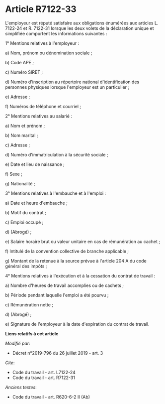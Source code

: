 # Article R7122-33

L'employeur est réputé satisfaire aux obligations énumérées aux articles L. 7122-24 et R. 7122-31 lorsque les deux volets de
la déclaration unique et simplifiée comportent les informations suivantes :

1° Mentions relatives à l'employeur :

a) Nom, prénom ou dénomination sociale ;

b) Code APE ;

c) Numéro SIRET ;

d) Numéro d'inscription au répertoire national d'identification des personnes physiques lorsque l'employeur est un
particulier ;

e) Adresse ;

f) Numéros de téléphone et courriel ;

2° Mentions relatives au salarié :

a) Nom et prénom ;

b) Nom marital ;

c) Adresse ;

d) Numéro d'immatriculation à la sécurité sociale ;

e) Date et lieu de naissance ;

f) Sexe ;

g) Nationalité ;

3° Mentions relatives à l'embauche et à l'emploi :

a) Date et heure d'embauche ;

b) Motif du contrat ;

c) Emploi occupé ;

d) (Abrogé) ;

e) Salaire horaire brut ou valeur unitaire en cas de rémunération au cachet ;

f) Intitulé de la convention collective de branche applicable ;

g) Montant de la retenue à la source prévue à l'article 204 A du code général des impôts ;

4° Mentions relatives à l'exécution et à la cessation du contrat de travail :

a) Nombre d'heures de travail accomplies ou de cachets ;

b) Période pendant laquelle l'emploi a été pourvu ;

c) Rémunération nette ;

d) (Abrogé) ;

e) Signature de l'employeur à la date d'expiration du contrat de travail.

**Liens relatifs à cet article**

_Modifié par_:

  - Décret n°2019-796 du 26 juillet 2019 - art. 3

_Cite_:

  - Code du travail - art. L7122-24
  - Code du travail - art. R7122-31

_Anciens textes_:

  - Code du travail - art. R620-6-2 II (Ab)
